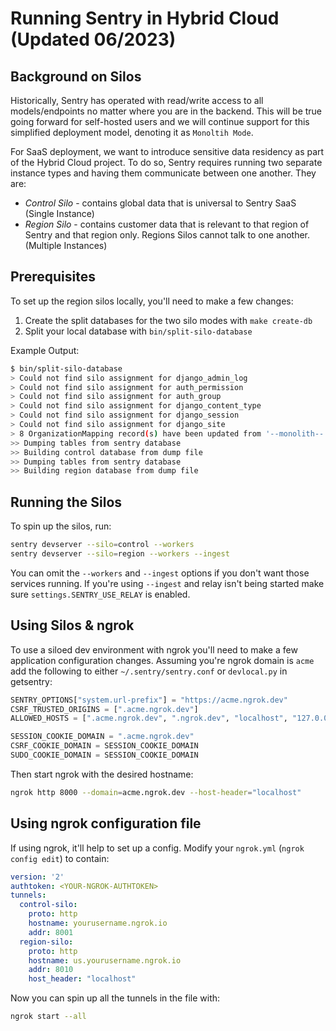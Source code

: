 # Running Sentry in Hybrid Cloud (Updated 06/2023)

## Background on Silos

Historically, Sentry has operated with read/write access to all models/endpoints no matter where you are in the backend. This will be true going forward for self-hosted users and we will continue support for this simplified deployment model, denoting it as `Monoltih Mode`.

For SaaS deployment, we want to introduce sensitive data residency as part of the Hybrid Cloud project. To do so, Sentry requires running two separate instance types and having them communicate between one another. They are:

- _Control Silo_ - contains global data that is universal to Sentry SaaS (Single Instance)
- _Region Silo_ - contains customer data that is relevant to that region of Sentry and that region only. Regions Silos cannot talk to one another. (Multiple Instances)

## Prerequisites

To set up the region silos locally, you'll need to make a few changes:

1. Create the split databases for the two silo modes with `make create-db`
2. Split your local database with `bin/split-silo-database`

Example Output:

```sh
$ bin/split-silo-database
> Could not find silo assignment for django_admin_log
> Could not find silo assignment for auth_permission
> Could not find silo assignment for auth_group
> Could not find silo assignment for django_content_type
> Could not find silo assignment for django_session
> Could not find silo assignment for django_site
> 8 OrganizationMapping record(s) have been updated from '--monolith--' to 'us'
>> Dumping tables from sentry database
>> Building control database from dump file
>> Dumping tables from sentry database
>> Building region database from dump file
```

## Running the Silos

To spin up the silos, run:

```sh
sentry devserver --silo=control --workers
sentry devserver --silo=region --workers --ingest
```

You can omit the `--workers` and `--ingest` options if you don't want those services running.
If you're using `--ingest` and relay isn't being started make sure `settings.SENTRY_USE_RELAY` is enabled.

## Using Silos & ngrok

To use a siloed dev environment with ngrok you'll need to make a few application
configuration changes. Assuming you're ngrok domain is `acme` add the following
to either `~/.sentry/sentry.conf` or `devlocal.py` in getsentry:

```python
SENTRY_OPTIONS["system.url-prefix"] = "https://acme.ngrok.dev"
CSRF_TRUSTED_ORIGINS = [".acme.ngrok.dev"]
ALLOWED_HOSTS = [".acme.ngrok.dev", ".ngrok.dev", "localhost", "127.0.0.1"]

SESSION_COOKIE_DOMAIN = ".acme.ngrok.dev"
CSRF_COOKIE_DOMAIN = SESSION_COOKIE_DOMAIN
SUDO_COOKIE_DOMAIN = SESSION_COOKIE_DOMAIN
```

Then start ngrok with the desired hostname:

```bash
ngrok http 8000 --domain=acme.ngrok.dev --host-header="localhost"
```

## Using ngrok configuration file

If using ngrok, it'll help to set up a config. Modify your `ngrok.yml` (`ngrok config edit`) to contain:

```yml
version: '2'
authtoken: <YOUR-NGROK-AUTHTOKEN>
tunnels:
  control-silo:
    proto: http
    hostname: yourusername.ngrok.io
    addr: 8001
  region-silo:
    proto: http
    hostname: us.yourusername.ngrok.io
    addr: 8010
    host_header: "localhost"
```

Now you can spin up all the tunnels in the file with:

```sh
ngrok start --all
```
